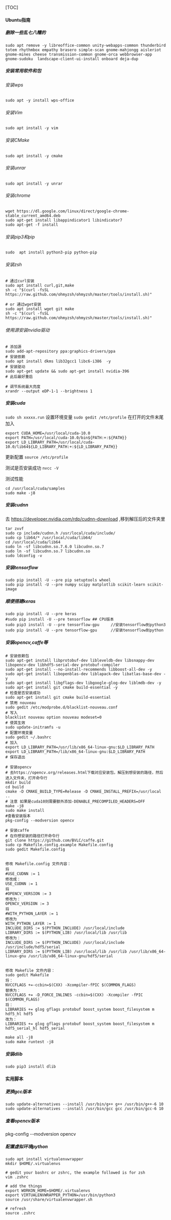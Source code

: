 [TOC]

#### Ubuntu指南
##### 删除一些乱七八糟的

`sudo apt remove -y libreoffice-common unity-webapps-common thunderbird totem rhythmbox empathy brasero simple-scan gnome-mahjongg aisleriot gnome-mines cheese transmission-common gnome-orca webbrowser-app gnome-sudoku  landscape-client-ui-install onboard deja-dup`

##### 安装常用软件和包
###### 安装wps
`sudo apt -y install wps-office`
###### 安装Vim
`sudo apt install -y vim`
###### 安装CMake
`sudo apt install -y cmake`
###### 安装unrar
`sudo apt install -y unrar`
###### 安装chrome

```
wget https://dl.google.com/linux/direct/google-chrome-stable_current_amd64.deb
sudo apt-get install libappindicator1 libindicator7
sudo apt-get -f install
```

###### 安装pip3和pip
`sudo  apt install python3-pip python-pip`

###### 安装zsh
```
# 通过curl安装
sudo apt install curl,git,make
sh -c "$(curl -fsSL https://raw.github.com/ohmyzsh/ohmyzsh/master/tools/install.sh)"

# or 通过wget安装
sudo apt install wget git make
sh -c "$(curl -fsSL https://raw.github.com/ohmyzsh/ohmyzsh/master/tools/install.sh)"
```

###### 使用源安装nvidia驱动
```
# 添加源
sudo add-apt-repository ppa:graphics-drivers/ppa
# 安装依赖
sudo apt install dkms lib32gcc1 libc6-i386  -y
# 安装驱动
sudo apt-get update && sudo apt-get install nvidia-396
# 此后最好重启

# 调节系统最大亮度
xrandr --output eDP-1-1 --brightness 1
```

##### 安装cuda
`sudo sh xxxxx.run`
设置环境变量
`sudo gedit /etc/profile`
在打开的文件末尾加入
```
export CUDA_HOME=/usr/local/cuda-10.0
export PATH=/usr/local/cuda-10.0/bin${PATH:+:${PATH}}
export LD_LIBRARY_PATH=/usr/local/cuda-10.0/lib64${LD_LIBRARY_PATH:+:${LD_LIBRARY_PATH}}
```
更新配置
`source /etc/profile`

测试是否安装成功
`nvcc -V`

测试性能
```
cd /usr/local/cuda/samples
sudo make -j8
```

##### 安装cudnn
去 https://developer.nvidia.com/rdp/cudnn-download   ,移到解压后的文件夹里
```
tar zxvf
sudo cp include/cudnn.h /usr/local/cuda/include/
sudo cp lib64/* /usr/local/cuda/lib64/
cd /usr/local/cuda/lib64
sudo ln -sf libcudnn.so.7.6.0 libcudnn.so.7
sudo ln -sf libcudnn.so.7 libcudnn.so
sudo ldconfig -v
```


##### 安装tensorflow
```
sudo pip install -U --pre pip setuptools wheel 
sudo pip install -U --pre numpy scipy matplotlib scikit-learn scikit-image
```
##### 顺便搭建keras
```
sudo pip install -U --pre keras    
#sudo pip install -U --pre tensorflow ## CPU版本
sudo pip3 install -U --pre tensorflow-gpu     //安装tensorflow到python3
sudo pip install -U --pre tensorflow-gpu      //安装tensorflow到python
```

##### 安装opencv,caffe等
```
# 安装依赖包
sudo apt-get install libprotobuf-dev libleveldb-dev libsnappy-dev libopencv-dev libhdf5-serial-dev protobuf-compiler
sudo apt-get install --no-install-recommends libboost-all-dev -y
sudo apt-get install libopenblas-dev liblapack-dev libatlas-base-dev -y
sudo apt-get install libgflags-dev libgoogle-glog-dev liblmdb-dev -y
sudo apt-get install git cmake build-essential -y
# 检查是否安装成功  
sudo apt-get install git cmake build-essential 
# 禁用 nouveau
sudo gedit /etc/modprobe.d/blacklist-nouveau.conf
# 写入
blacklist nouveau option nouveau modeset=0 
# 使其生效
sudo update-initramfs -u
# 配置环境变量
sudo gedit ~/.bashrc
# 加入
export LD_LIBRARY_PATH=/usr/lib/x86_64-linux-gnu:$LD_LIBRARY_PATH
export LD_LIBRARY_PATH=/lib/x86_64-linux-gnu:$LD_LIBRARY_PATH 
# 保存退出

# 安装opencv
# 去https://opencv.org/releases.html下载对应安装包，解压到想安装的路径，然后进入文件夹，打开命令行
mkdir build
cd build
cmake -D CMAKE_BUILD_TYPE=Release -D CMAKE_INSTALL_PREFIX=/usr/local ..
# 注意 如果是cuda10则需要额外添加-DENABLE_PRECOMPILED_HEADERS=OFF
make -j8
sudo make install
#查看安装版本    
pkg-config --modversion opencv  

# 安装caffe
# 在你想安装的路径打开命令行
git clone https://github.com/BVLC/caffe.git
sudo cp Makefile.config.example Makefile.config
sudo gedit Makefile.config


修改 Makefile.config 文件内容：
将
#USE_CUDNN := 1
修改成： 
USE_CUDNN := 1
将
#OPENCV_VERSION := 3 
修改为： 
OPENCV_VERSION := 3
将
#WITH_PYTHON_LAYER := 1 
修改为 
WITH_PYTHON_LAYER := 1
INCLUDE_DIRS := $(PYTHON_INCLUDE) /usr/local/include
LIBRARY_DIRS := $(PYTHON_LIB) /usr/local/lib /usr/lib 
修改为： 
INCLUDE_DIRS := $(PYTHON_INCLUDE) /usr/local/include /usr/include/hdf5/serial
LIBRARY_DIRS := $(PYTHON_LIB) /usr/local/lib /usr/lib /usr/lib/x86_64-linux-gnu /usr/lib/x86_64-linux-gnu/hdf5/serial  
    

修改 Makefile 文件内容：
sudo gedit Makefile
将：
NVCCFLAGS +=-ccbin=$(CXX) -Xcompiler-fPIC $(COMMON_FLAGS)
替换为：
NVCCFLAGS += -D_FORCE_INLINES -ccbin=$(CXX) -Xcompiler -fPIC $(COMMON_FLAGS)
将：
LIBRARIES += glog gflags protobuf boost_system boost_filesystem m hdf5_hl hdf5
改为：
LIBRARIES += glog gflags protobuf boost_system boost_filesystem m hdf5_serial_hl hdf5_serial

make all -j8
sudo make runtest -j8
```


##### 安装dlib
`sudo pip3 install dlib`

#### 实用脚本
##### 更换gcc版本
```
sudo update-alternatives --install /usr/bin/g++ g++ /usr/bin/g++-6 10
sudo update-alternatives --install /usr/bin/gcc gcc /usr/bin/gcc-6 10
```

##### 查看opencv版本
pkg-config --modversion opencv

##### 配置虚拟环境python

```
sudo apt install virtualenvwrapper
mkdir $HOME/.virtualenvs

# gedit your bashrc or zshrc, the example followed is for zsh
vim .zshrc

# add the things
export WORKON_HOME=$HOME/.virtualenvs
export VIRTUALENVWRAPPER_PYTHON=/usr/bin/python3
source /usr/share/virtualenvwrapper.sh

# refresh
source .zshrc
```


